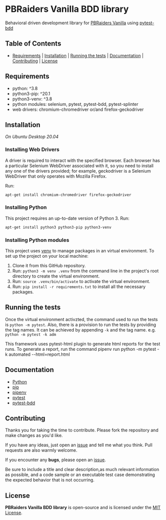 # PBRaiders Vanilla BDD library

Behavioral driven development library for [PBRaiders Vanilla](https://github.com/pbraiders/vanilla) using [pytest-bdd](https://github.com/pytest-dev/pytest-bdd)

## Table of Contents

- [Requirements](#requirements) | [Installation](#installation) | [Running the tests](#running) | [Documentation](#documentation) | [Contributing](#contributing) | [License](#license)

## Requirements

- python: ^3.8
- python3-pip: ^20.1
- python3-venv: ^3.8
- python modules: selenium, pytest, pytest-bdd, pytest-splinter
- web drivers: chromium-chromedriver or/and firefox-geckodriver

## Installation

*On Ubuntu Desktop 20.04*

### Installing Web Drivers

A driver is required to interact with the specified browser. Each browser has a particular
Selenium WebDriver associated with it, so you need to install any one of the drivers
provided; for example, geckodriver is a Selenium WebDriver that only operates with
Mozilla Firefox.

Run:

```bash
apt-get install chromium-chromedriver firefox-geckodriver
```

### Installing Python

This project requires an up-to-date version of Python 3. Run:

```bash
apt-get install python3 python3-pip python3-venv
```

### Installing Python modules

This project uses [venv](https://docs.python.org/3.8/tutorial/venv.html) to manage packages in an virtual environment.
To set up the project on your local machine:

1. Clone it from this GitHub repository.
2. Run: `python3 -m venv .venv` from the command line in the project's root directory to create the virtual environment.
3. Run: `source .venv/bin/activate` to activate the virtual environment.
4. Run: `pip install -r requirements.txt` to install all the necessary packages.

## Running the tests

Once the virtual environment activzted, the command used to run the tests is `python -m pytest`.
Also, there is a provision to run the tests by providing the tag names.
It can be achieved by appending `-k` and the tag name. e.g. `python -m pytest -k adm`

This framework uses pytest-html plugin to generate html reports for the test runs.
To generate a report, run the command pipenv run python -m pytest -k automated --html=report.html

## Documentation

- [Python](https://docs.python.org/3.8/)
- [pip](https://pip.pypa.io/en/stable/)
- [pipenv](https://pipenv.pypa.io/en/latest/install/#installing-pipenv)
- [pytest](https://docs.pytest.org/en/stable/contents.html)
- [pytest-bdd](https://pytest-bdd.readthedocs.io/en/stable/)

## Contributing

Thanks you for taking the time to contribute. Please fork the repository and make changes as you'd like.

If you have any ideas, just open an [issue](https://github.com/pbraiders/vanilla-test-bdd/issues) and tell me what you think. Pull requests are also warmly welcome.

If you encounter any **bugs**, please open an [issue](https://github.com/pbraiders/vanilla-test-bdd/issues).

Be sure to include a title and clear description,as much relevant information as possible, and a code sample or an executable test case demonstrating the expected behavior that is not occurring.

## License

**PBRaiders Vanilla BDD library** is open-source and is licensed under the [MIT License](https://github.com/pbraiders/vanilla-test-bdd/blob/master/LICENSE).
